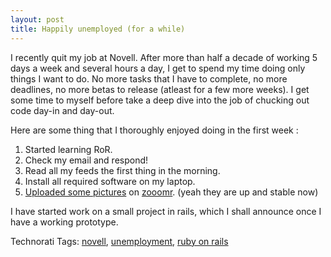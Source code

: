 ```yaml
---
layout: post
title: Happily unemployed (for a while)
---
```


I recently quit my job at Novell. After more than half a decade of working 5 days a week and several hours a day, I get to spend my time doing only things I want to do. No more tasks that I have to complete, no more deadlines, no more betas to release (atleast for a few more weeks). I get some time to myself before take a deep dive into the job of chucking out code day-in and day-out.

Here are some thing that I thoroughly enjoyed doing in the first week :

1. Started learning RoR.
2. Check my email and respond!
3. Read all my feeds the first thing in the morning. 
4. Install all required software on my laptop.
5. [Uploaded some pictures][0] on [zooomr][1]. (yeah they are up and stable now)

I have started work on a small project in rails, which I shall announce once I have a working prototype.

Technorati Tags: [novell][2], [unemployment][3], [ruby on rails][4]


[0]: http://beta.zooomr.com/photos/45074@Z01/
[1]: http://beta.zooomr.com/
[2]: http://technorati.com/tags/novell
[3]: http://technorati.com/tags/unemployment
[4]: http://technorati.com/tags/ruby%20on%20rails

